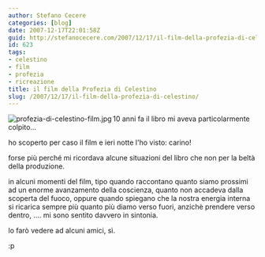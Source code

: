 ```yaml
---
author: Stefano Cecere
categories: [blog]
date: 2007-12-17T22:01:58Z
guid: http://stefanocecere.com/2007/12/17/il-film-della-profezia-di-celestino/
id: 623
tags:
- celestino
- film
- profezia
- ricreazione
title: il film della Profezia di Celestino
slug: /2007/12/17/il-film-della-profezia-di-celestino/
---
```


[<img src="http://stefanocecere.com/wp-content/uploads/sites/3/2007/12/profezia-di-celestino-film.thumbnail.jpg" alt="profezia-di-celestino-film.jpg" align="left" />](http://stefanocecere.com/wp-content/uploads/sites/3/2007/12/profezia-di-celestino-film.jpg "profezia-di-celestino-film.jpg")

10 anni fa il libro mi aveva particolarmente colpito…

ho scoperto per caso il film e ieri notte l'ho visto: carino!

forse più perché mi ricordava alcune situazioni del libro che non per la beltà della produzione.

in alcuni momenti del film, tipo quando raccontano quanto siamo prossimi ad un enorme avanzamento della coscienza, quanto non accadeva dalla scoperta del fuoco, oppure quando spiegano che la nostra energia interna si ricarica sempre più quanto più diamo verso fuori, anzichè prendere verso dentro, …. mi sono sentito davvero in sintonia.

lo farò vedere ad alcuni amici, sì.

:p